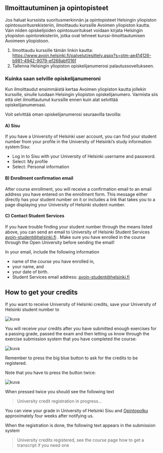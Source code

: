 
## Ilmoittautuminen ja opintopisteet 

Jos haluat kurssista suoritusmerkinnän ja opintopisteet Helsingin yliopiston opintosuoritusrekisteriin, ilmoittaudu kurssille Avoimen yliopiston kautta. Vain niiden opiskelijoiden opintosuoritukset voidaan kirjata Helsingin yliopiston opintorekisteriin, jotka ovat tehneet kurssi-ilmoittautumisen Avoimeen yliopistoon. 

1. Ilmoittaudu kurssille tämän linkin kautta: <https://www.avoin.helsinki.fi/palvelut/esittely.aspx?s=otm-ae414126-b981-4942-9079-ef268abf016f>
2. Tallenna Helsingin yliopiston opiskelijanumerosi palautussovellukseen. 

### Kuinka saan selville opiskelijanumeroni

Kun ilmoittaudut ensimmäistä kertaa Avoimen yliopiston kautta jollekin kurssille, sinulle luodaan Helsingin yliopiston opiskelijanumero. Varmista siis että olet ilmoittautunut kurssille ennen kuin alat selvittää opiskelijanumeroasi. 

Voit selvittää oman opiskelijanumerosi seuraavilla tavoilla: 

#### A) Sisu 

If you have a University of Helsinki user account, you can find your student number from your profile in the University of Helsinki’s study information system Sisu:

- Log in to Sisu with your University of Helsinki username and password.
- Select: My profile
- Select: Personal information

#### B) Enrollment confirmation email

After course enrollment, you will receive a confirmation email to an email address you have entered on the enrollment form. This message either directly has your student number on it or includes a link that takes you to a page displaying your University of Helsinki student number. 
#### C) Contact Student Services

If you have trouble finding your student number through the means listed above, you can send an email to University of Helsinki Student Services <avoin-student@helsinki.fi> . Make sure you have enrolled in the course through the Open University before sending the email!

In your email, include the following information

- name of the course you have enrolled in,
- your name, and
- your date of birth.
- Student Services email address: avoin-student@helsinki.fi

## How to get your credits

If you want to receive University of Helsinki credits, save your University of Helsinki student number to

![kuva](https://raw.githubusercontent.com/mluukkai/WebPalvelinohjelmointi2022/main/images/ilmo-1.png)

You will receive your credits after you have submitted enough exercises for a passing grade, passed the exam and then letting us know through the exercise submission system that you have completed the course:

![kuva](https://raw.githubusercontent.com/mluukkai/WebPalvelinohjelmointi2022/main/images/ilmo-2.png)

Remember to press the big blue button to ask for the credits to be registered.

Note that you have to press the button twice:

![kuva](https://raw.githubusercontent.com/mluukkai/WebPalvelinohjelmointi2022/main/images/ilmo-3.png)

When pressed twice you should see the following text

> University credit registration in progress...

You can view your grade in University of Helsinki Sisu and [Opintopolku](https://opintopolku.fi/oma-opintopolku/) approximately four weeks after notifying us.

When the registration is done, the following text appears in the submission system

> University credits registered, see the course page how to get a transcript if you need one